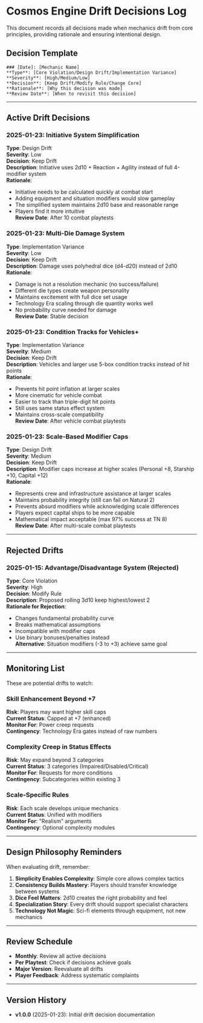 # Cosmos Engine Drift Decisions Log

This document records all decisions made when mechanics drift from core principles, providing rationale and ensuring intentional design.

## Decision Template
```
### [Date]: [Mechanic Name]
**Type**: [Core Violation/Design Drift/Implementation Variance]
**Severity**: [High/Medium/Low]
**Decision**: [Keep Drift/Modify Rule/Change Core]
**Rationale**: [Why this decision was made]
**Review Date**: [When to revisit this decision]
```

---

## Active Drift Decisions

### 2025-01-23: Initiative System Simplification
**Type**: Design Drift  
**Severity**: Low  
**Decision**: Keep Drift  
**Description**: Initiative uses 2d10 + Reaction + Agility instead of full 4-modifier system  
**Rationale**: 
- Initiative needs to be calculated quickly at combat start
- Adding equipment and situation modifiers would slow gameplay
- The simplified system maintains 2d10 base and reasonable range
- Players find it more intuitive  
**Review Date**: After 10 combat playtests

### 2025-01-23: Multi-Die Damage System
**Type**: Implementation Variance  
**Severity**: Low  
**Decision**: Keep Drift  
**Description**: Damage uses polyhedral dice (d4-d20) instead of 2d10  
**Rationale**:
- Damage is not a resolution mechanic (no success/failure)
- Different die types create weapon personality
- Maintains excitement with full dice set usage
- Technology Era scaling through die quantity works well
- No probability curve needed for damage  
**Review Date**: Stable decision

### 2025-01-23: Condition Tracks for Vehicles+
**Type**: Implementation Variance  
**Severity**: Medium  
**Decision**: Keep Drift  
**Description**: Vehicles and larger use 5-box condition tracks instead of hit points  
**Rationale**:
- Prevents hit point inflation at larger scales
- More cinematic for vehicle combat
- Easier to track than triple-digit hit points
- Still uses same status effect system
- Maintains cross-scale compatibility  
**Review Date**: After vehicle combat playtests

### 2025-01-23: Scale-Based Modifier Caps
**Type**: Design Drift  
**Severity**: Medium  
**Decision**: Keep Drift  
**Description**: Modifier caps increase at higher scales (Personal +8, Starship +10, Capital +12)  
**Rationale**:
- Represents crew and infrastructure assistance at larger scales
- Maintains probability integrity (still can fail on Natural 2)
- Prevents absurd modifiers while acknowledging scale differences
- Players expect capital ships to be more capable
- Mathematical impact acceptable (max 97% success at TN 8)  
**Review Date**: After multi-scale combat playtests

---

## Rejected Drifts

### 2025-01-15: Advantage/Disadvantage System (Rejected)
**Type**: Core Violation  
**Severity**: High  
**Decision**: Modify Rule  
**Description**: Proposed rolling 3d10 keep highest/lowest 2  
**Rationale for Rejection**:
- Changes fundamental probability curve
- Breaks mathematical assumptions
- Incompatible with modifier caps
- Use binary bonuses/penalties instead  
**Alternative**: Situation modifiers (-3 to +3) achieve same goal

---

## Monitoring List

These are potential drifts to watch:

### Skill Enhancement Beyond +7
**Risk**: Players may want higher skill caps  
**Current Status**: Capped at +7 (enhanced)  
**Monitor For**: Power creep requests  
**Contingency**: Technology Era gates instead of raw numbers

### Complexity Creep in Status Effects
**Risk**: May expand beyond 3 categories  
**Current Status**: 3 categories (Impaired/Disabled/Critical)  
**Monitor For**: Requests for more conditions  
**Contingency**: Subcategories within existing 3

### Scale-Specific Rules
**Risk**: Each scale develops unique mechanics  
**Current Status**: Unified with modifiers  
**Monitor For**: "Realism" arguments  
**Contingency**: Optional complexity modules

---

## Design Philosophy Reminders

When evaluating drift, remember:

1. **Simplicity Enables Complexity**: Simple core allows complex tactics
2. **Consistency Builds Mastery**: Players should transfer knowledge between systems
3. **Dice Feel Matters**: 2d10 creates the right probability and feel
4. **Specialization Story**: Every drift should support specialist characters
5. **Technology Not Magic**: Sci-fi elements through equipment, not new mechanics

---

## Review Schedule

- **Monthly**: Review all active decisions
- **Per Playtest**: Check if decisions achieve goals
- **Major Version**: Reevaluate all drifts
- **Player Feedback**: Address systematic complaints

---

## Version History
- **v1.0.0** (2025-01-23): Initial drift decision documentation